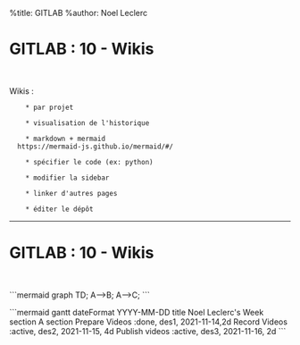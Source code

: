 %title: GITLAB
%author: Noel Leclerc


# GITLAB : 10 - Wikis


<br>

Wikis :

		* par projet

		* visualisation de l'historique

		* markdown + mermaid
      https://mermaid-js.github.io/mermaid/#/

		* spécifier le code (ex: python)

		* modifier la sidebar

		* linker d'autres pages

		* éditer le dépôt

-----------------------------------------------------------------------------------------

# GITLAB : 10 - Wikis


<br>

\```mermaid
graph TD;
  A-->B;
  A-->C;
\```


\```mermaid
gantt
dateFormat  YYYY-MM-DD
title Noel Leclerc's Week
section A section
Prepare Videos            :done,    des1, 2021-11-14,2d
Record Videos             :active,  des2, 2021-11-15, 4d
Publish videos            :active,  des3, 2021-11-16, 2d
\```
